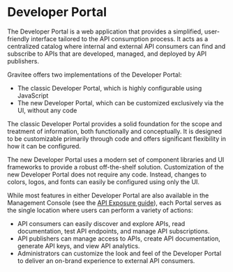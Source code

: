 # Developer Portal

The Developer Portal is a web application that provides a simplified, user-friendly interface tailored to the API consumption process. It acts as a centralized catalog where internal and external API consumers can find and subscribe to APIs that are developed, managed, and deployed by API publishers.

Gravitee offers two implementations of the Developer Portal:&#x20;

* The classic Developer Portal, which is highly configurable using JavaScript
* The new Developer Portal, which can be customized exclusively via the UI, without any code

The classic Developer Portal provides a solid foundation for the scope and treatment of information, both functionally and conceptually. It is designed to be customizable primarily through code and offers significant flexibility in how it can be configured.

The new Developer Portal uses a modern set of component libraries and UI frameworks to provide a robust off-the-shelf solution. Customization of the new Developer Portal does not require any code. Instead, changes to colors, logos, and fonts can easily be configured using only the UI.

While most features in either Developer Portal are also available in the Management Console (see the [API Exposure guide](broken-reference)), each Portal serves as the single location where users can perform a variety of actions:

* API consumers can easily discover and explore APIs, read documentation, test API endpoints, and manage API subscriptions.&#x20;
* API publishers can manage access to APIs, create API documentation, generate API keys, and view API analytics.&#x20;
* Administrators can customize the look and feel of the Developer Portal to deliver an on-brand experience to external API consumers.&#x20;
